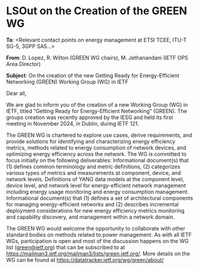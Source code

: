 # LSOut on the Creation of the GREEN WG
**To**: <Relevant contact points on energy management at ETSI TCEE, ITU-T SG-5, 3GPP SA5…>

**From**: D. Lopez, R. Wilton (GREEN WG chairs), M. Jethanandani (IETF OPS Area Director)

**Subject**: On the creation of the new Getting Ready for Energy-Efficient Networking (GREEN) Working Group (WG) in IETF
 
Dear all,
 
We are glad to inform you of the creation of a new Working Group (WG) in IETF, titled “Getting Ready for Energy-Efficient Networking” (GREEN). The groups creation was recently approved by the IESG and held its first meeting in November 2024, in Dublin, during IETF 121.
 
The GREEN WG is chartered to explore use cases, derive requirements, and provide solutions for identifying and characterizing energy efficiency metrics, methods related to energy consumption of network devices, and optimizing energy efficiency across the network. The WG is committed to focus initially on the following deliverables:
Informational document(s) that (1) defines common terminology and metric definitions, (2) categorizes various types of metrics and measurements at component, device, and network levels.
Definitions of YANG data models at the component level, device level, and network level for energy-efficient network management including energy usage monitoring and energy consumption management.
Informational document(s) that (1) defines a set of architectural components for managing energy-efficient networks and (2) describes incremental deployment considerations for new energy efficiency metrics monitoring and capability discovery, and management within a network domain.
 
The GREEN WG would welcome the opportunity to collaborate with other standard bodies on methods related to power management. As with all IETF WGs, participation is open and most of the discussion happens on the WG list (green@ietf.org) that can be subscribed to at https://mailman3.ietf.org/mailman3/lists/green.ietf.org/. More details on the WG can be found at https://datatracker.ietf.org/wg/green/about/
